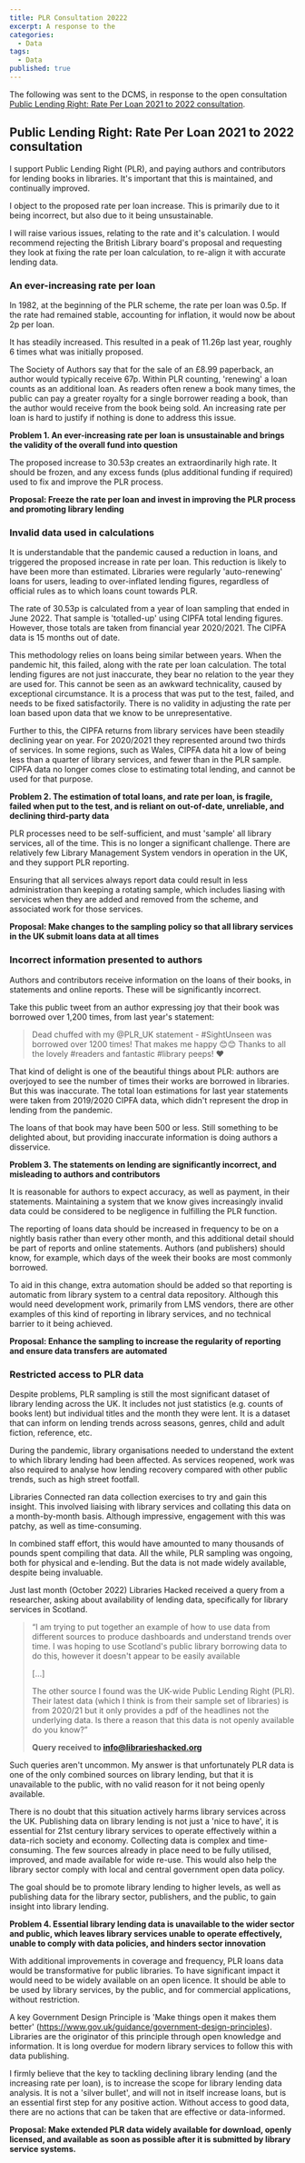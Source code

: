 ```yaml
---
title: PLR Consultation 20222
excerpt: A response to the 
categories:
  - Data
tags:
  - Data
published: true
---
```


The following was sent to the DCMS, in response to the open consultation [Public Lending Right: Rate Per Loan 2021 to 2022 consultation](https://www.gov.uk/government/consultations/public-lending-right-rate-per-loan-2021-to-2022-consultation).

## Public Lending Right: Rate Per Loan 2021 to 2022 consultation

I support Public Lending Right (PLR), and paying authors and contributors for lending books in libraries. It's important that this is maintained, and continually improved.

I object to the proposed rate per loan increase. This is primarily due to it being incorrect, but also due to it being unsustainable.

I will raise various issues, relating to the rate and it's calculation. I would recommend rejecting the British Library board's proposal and requesting they look at fixing the rate per loan calculation, to re-align it with accurate lending data.

### An ever-increasing rate per loan

In 1982, at the beginning of the PLR scheme, the rate per loan was 0.5p. If the rate had remained stable, accounting for inflation, it would now be about 2p per loan.

It has steadily increased. This resulted in a peak of 11.26p last year, roughly 6 times what was initially proposed.

The Society of Authors say that for the sale of an £8.99 paperback, an author would typically receive 67p. Within PLR counting, 'renewing' a loan counts as an additional loan. As readers often renew a book many times, the public can pay a greater royalty for a single borrower reading a book, than the author would receive from the book being sold. An increasing rate per loan is hard to justify if nothing is done to address this issue.

**Problem 1. An ever-increasing rate per loan is unsustainable and brings the validity of the overall fund into question**

The proposed increase to 30.53p creates an extraordinarily high rate. It should be frozen, and any excess funds (plus additional funding if required) used to fix and improve the PLR process.

**Proposal: Freeze the rate per loan and invest in improving the PLR process and promoting library lending**

### Invalid data used in calculations

It is understandable that the pandemic caused a reduction in loans, and triggered the proposed increase in rate per loan. This reduction is likely to have been more than estimated. Libraries were regularly 'auto-renewing' loans for users, leading to over-inflated lending figures, regardless of official rules as to which loans count towards PLR.

The rate of 30.53p is calculated from a year of loan sampling that ended in June 2022. That sample is 'totalled-up' using CIPFA total lending figures. However, those totals are taken from financial year 2020/2021. The CIPFA data is 15 months out of date.

This methodology relies on loans being similar between years. When the pandemic hit, this failed, along with the rate per loan calculation. The total lending figures are not just inaccurate, they bear no relation to the year they are used for. This cannot be seen as an awkward technicality, caused by exceptional circumstance. It is a process that was put to the test, failed, and needs to be fixed satisfactorily. There is no validity in adjusting the rate per loan based upon data that we know to be unrepresentative.

Further to this, the CIPFA returns from library services have been steadily declining year on year. For 2020/2021 they represented around two thirds of services. In some regions, such as Wales, CIPFA data hit a low of being less than a quarter of library services, and fewer than in the PLR sample. CIPFA data no longer comes close to estimating total lending, and cannot be used for that purpose.

**Problem 2. The estimation of total loans, and rate per loan, is fragile, failed when put to the test, and is reliant on out-of-date, unreliable, and declining third-party data**

PLR processes need to be self-sufficient, and must 'sample' all library services, all of the time. This is no longer a significant challenge. There are relatively few Library Management System vendors in operation in the UK, and they support PLR reporting.

Ensuring that all services always report data could result in less administration than keeping a rotating sample, which includes liasing with services when they are added and removed from the scheme, and associated work for those services.

**Proposal: Make changes to the sampling policy so that all library services in the UK submit loans data at all times** 

### Incorrect information presented to authors

Authors and contributors receive information on the loans of their books, in statements and online reports. These will be significantly incorrect.

Take this public tweet from an author expressing joy that their book was borrowed over 1,200 times, from last year's statement:

> Dead chuffed with my @PLR_UK statement - #SightUnseen was borrowed over 1200 times! That makes me happy 😊😊 Thanks to all the lovely #readers and fantastic #library peeps! ❤️

That kind of delight is one of the beautiful things about PLR: authors are overjoyed to see the number of times their works are borrowed in libraries. But this was inaccurate. The total loan estimations for last year statements were taken from 2019/2020 CIPFA data, which didn't represent the drop in lending from the pandemic.

The loans of that book may have been 500 or less. Still something to be delighted about, but providing inaccurate information is doing authors a disservice.

**Problem 3. The statements on lending are significantly incorrect, and misleading to authors and contributors**

It is reasonable for authors to expect accuracy, as well as payment, in their statements. Maintaining a system that we know gives increasingly invalid data could be considered to be negligence in fulfilling the PLR function.

The reporting of loans data should be increased in frequency to be on a nightly basis rather than every other month, and this additional detail should be part of reports and online statements. Authors (and publishers) should know, for example, which days of the week their books are most commonly borrowed.

To aid in this change, extra automation should be added so that reporting is automatic from library system to a central data repository. Although this would need development work, primarily from LMS vendors, there are other examples of this kind of reporting in library services, and no technical barrier to it being achieved.

**Proposal: Enhance the sampling to increase the regularity of reporting and ensure data transfers are automated**

### Restricted access to PLR data

Despite problems, PLR sampling is still the most significant dataset of library lending across the UK. It includes not just statistics (e.g. counts of books lent) but individual titles and the month they were lent. It is a dataset that can inform on lending trends across seasons, genres, child and adult fiction, reference, etc.

During the pandemic, library organisations needed to understand the extent to which library lending had been affected. As services reopened, work was also required to analyse how lending recovery compared with other public trends, such as high street footfall.

Libraries Connected ran data collection exercises to try and gain this insight. This involved liaising with library services and collating this data on a month-by-month basis. Although impressive, engagement with this was patchy, as well as time-consuming.

In combined staff effort, this would have amounted to many thousands of pounds spent compiling that data. All the while, PLR sampling was ongoing, both for physical and e-lending. But the data is not made widely available, despite being invaluable.

Just last month (October 2022) Libraries Hacked received a query from a researcher, asking about availability of lending data, specifically for library services in Scotland.

> “I am trying to put together an example of how to use data from different sources to produce dashboards and understand trends over time. I was hoping to use Scotland's public library borrowing data to do this, however it doesn't appear to be easily available
>
> [...]
>
> The other source I found was the UK-wide Public Lending Right (PLR). Their latest data (which I think is from their sample set of libraries) is from 2020/21 but it only provides a pdf of the headlines not the underlying data. Is there a reason that this data is not openly available do you know?”
>
> **Query received to info@librarieshacked.org**

Such queries aren't uncommon. My answer is that unfortunately PLR data is one of the only combined sources on library lending, but that it is unavailable to the public, with no valid reason for it not being openly available.

There is no doubt that this situation actively harms library services across the UK. Publishing data on library lending is not just a 'nice to have', it is essential for 21st century library services to operate effectively within a data-rich society and economy. Collecting data is complex and time-consuming. The few sources already in place need to be fully utilised, improved, and made available for wide re-use. This would also help the library sector comply with local and central government open data policy.

The goal should be to promote library lending to higher levels, as well as publishing data for the library sector, publishers, and the public, to gain insight into library lending.

**Problem 4. Essential library lending data is unavailable to the wider sector and public, which leaves library services unable to operate effectively, unable to comply with data policies, and hinders sector innovation**

With additional improvements in coverage and frequency, PLR loans data would be transformative for public libraries. To have significant impact it would need to be widely available on an open licence. It should be able to be used by library services, by the public, and for commercial applications, without restriction.

A key Government Design Principle is 'Make things open it makes them better' (https://www.gov.uk/guidance/government-design-principles). Libraries are the originator of this principle through open knowledge and information. It is long overdue for modern library services to follow this with data publishing.

I firmly believe that the key to tackling declining library lending (and the increasing rate per loan), is to increase the scope for library lending data analysis. It is not a 'silver bullet', and will not in itself increase loans, but is an essential first step for any positive action. Without access to good data, there are no actions that can be taken that are effective or data-informed.

**Proposal: Make extended PLR data widely available for download, openly licensed, and available as soon as possible after it is submitted by library service systems.**